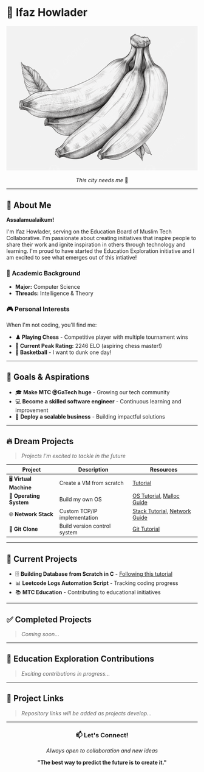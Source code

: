 # 🍌 Ifaz Howlader

<div align="center">

![Profile Image](image.png)

*This city needs me* 🦇

</div>

---

## 🌟 About Me

**Assalamualaikum!** 

I'm Ifaz Howlader, serving on the Education Board of Muslim Tech Collaborative. I'm passionate about creating initiatives that inspire people to share their work and ignite inspiration in others through technology and learning. I'm proud to have started the Education Exploration initiative and I am excited to see what emerges out of this intiative!

### 🎯 Academic Background
- **Major:** Computer Science
- **Threads:** Intelligence & Theory

### 🎮 Personal Interests
When I'm not coding, you'll find me:
- **♟️ Playing Chess** - Competitive player with multiple tournament wins
- **👑 Current Peak Rating:** 2246 ELO (aspiring chess master!)
- **🏀 Basketball** - I want to dunk one day!

---

## 🚀 Goals & Aspirations

- 🎓 **Make MTC @GaTech huge** - Growing our tech community
- 💻 **Become a skilled software engineer** - Continuous learning and improvement
- 🏢 **Deploy a scalable business** - Building impactful solutions

---

## 🔥 Dream Projects

> *Projects I'm excited to tackle in the future*

| Project | Description | Resources |
|---------|-------------|-----------|
| 🖥️ **Virtual Machine** | Create a VM from scratch | [Tutorial](https://www.jmeiners.com/lc3-vm/) |
| 🔧 **Operating System** | Build my own OS | [OS Tutorial](https://github.com/cfenollosa/os-tutorial), [Malloc Guide](https://danluu.com/malloc-tutorial/) |
| 🌐 **Network Stack** | Custom TCP/IP implementation | [Stack Tutorial](http://www.saminiir.com/lets-code-tcp-ip-stack-1-ethernet-arp/), [Network Guide](http://beej.us/guide/bgnet/) |
| 📝 **Git Clone** | Build version control system | [Git Tutorial](https://kushagra.dev/blog/build-git-learn-git/) |

---

## 🚧 Current Projects

- 🗄️ **Building Database from Scratch in C** - [Following this tutorial](https://cstack.github.io/db_tutorial/)
- 📊 **Leetcode Logs Automation Script** - Tracking coding progress
- 📚 **MTC Education** - Contributing to educational initiatives

---

## ✅ Completed Projects

> *Coming soon...*

---

## 🤝 Education Exploration Contributions

> *Exciting contributions in progress...*

---

## 🔗 Project Links

> *Repository links will be added as projects develop...*

---

<div align="center">

### 📫 Let's Connect!

*Always open to collaboration and new ideas*

**"The best way to predict the future is to create it."** 

</div>